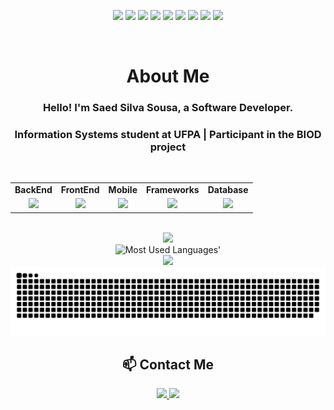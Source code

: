 <div align="center">

<!-- Badges de Tecnologias -->
<p align="center">
  <img src="https://img.shields.io/badge/Java-007396?style=for-the-badge&logo=openjdk&logoColor=white" />
  <img src="https://img.shields.io/badge/Kotlin-0095D5?style=for-the-badge&logo=kotlin&logoColor=white" />
  <img src="https://img.shields.io/badge/Rust-e43717?style=for-the-badge&logo=rust&logoColor=white" />
  <img src="https://img.shields.io/badge/Spring-6DB33F?style=for-the-badge&logo=spring&logoColor=white" />
  <img src="https://img.shields.io/badge/React-20232A?style=for-the-badge&logo=react&logoColor=61DAFB" />
  <img src="https://img.shields.io/badge/Angular-DD0031?style=for-the-badge&logo=angular&logoColor=white" />
  <img src="https://img.shields.io/badge/vuejs-%2335495e.svg?style=for-the-badge&logo=vuedotjs&logoColor=white" />
  <img src="https://img.shields.io/badge/PostgreSQL-4169E1?style=for-the-badge&logo=postgresql&logoColor=white" />
  <img src="https://img.shields.io/badge/Android-3DDC84?style=for-the-badge&logo=android&logoColor=white" />
</p>

<br/>

<h1>About Me</h1>

<h3>Hello! I'm Saed Silva Sousa, a Software Developer.</h3>
<h3>Information Systems student at UFPA | Participant in the BIOD project</h3>

<br/>

<!-- Tabela de Skills -->
<table>
  <tr align="center">
    <td><b>BackEnd</b></td>
    <td><b>FrontEnd</b></td>
    <td><b>Mobile</b></td>
    <td><b>Frameworks</b></td>
    <td><b>Database</b></td>
  </tr>
  <tr align="center">
    <td><img src="https://skillicons.dev/icons?i=java,kotlin,rust" /></td>
    <td><img src="https://skillicons.dev/icons?i=javascript,typescript,css,html" /></td>
    <td><img src="https://skillicons.dev/icons?i=kotlin,androidstudio" /></td>
    <td><img src="https://skillicons.dev/icons?i=spring,ktor,react,angular,vue" /></td>
    <td><img src="https://skillicons.dev/icons?i=mysql,postgresql,sqlite,mongodb" /></td>
  </tr>
</table>

<br/>

<!-- GitHub Stats -->
<div align="center">
  <img width="45%" src="https://github-readme-stats.vercel.app/api?username=SaedSilva&show_icons=true&theme=github_dark&border_color=2D333A" />
</div>

<picture>
  <source media="(prefers-color-scheme: dark)" srcset="https://github-used-languages.vercel.app/SaedSilva?theme=dark">
  <img alt="Most Used Languages'" src="https://github-used-languages.vercel.app/SaedSilva">
</picture>

<br/>

<!-- LeetCode Card -->
<img src="https://leetcard.jacoblin.cool/SaedSS?theme=nord" />

<br/>

<div align="center">
  <img src="https://github.com/saedsilva/saedsilva/blob/output/github-snake-dark.svg" />
</div>

<!-- Contato -->
<h2>📫 Contact Me</h2>

<p align="center">
  <a href="https://www.linkedin.com/in/saedss/" target="_blank">
    <img src="https://img.shields.io/badge/LinkedIn-blue?logo=linkedin&style=for-the-badge" />
  </a>
  <a href="mailto:saed.sousa@hotmail.com" target="_blank">
    <img src="https://img.shields.io/badge/Email-red?logo=gmail&style=for-the-badge" />
  </a>
</p>

</div>
